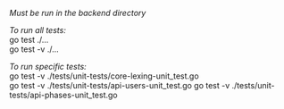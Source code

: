 _Must be run in the backend directory_  
  
*To run all tests:*  
    go test ./...  
    go test -v ./...  
  
*To run specific tests:*  
    go test -v ./tests/unit-tests/core-lexing-unit_test.go  
    go test -v ./tests/unit-tests/api-users-unit_test.go
    go test -v ./tests/unit-tests/api-phases-unit_test.go